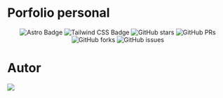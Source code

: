 # Porfolio personal

<div align="center">

![Astro Badge](https://img.shields.io/badge/Astro-FF3E00?logo=astro&logoColor=fff&style=flat)
![Tailwind CSS Badge](https://img.shields.io/badge/Tailwind%20CSS-06B6D4?logo=tailwindcss&logoColor=fff&style=flat)
![GitHub stars](https://img.shields.io/github/stars/Rafaelx-ss/porfolio)
![GitHub PRs](https://img.shields.io/github/issues-pr/Rafaelx-ss/porfolio)
![GitHub forks](https://img.shields.io/github/forks/Rafaelx-ss/porfolio)
![GitHub issues](https://img.shields.io/github/issues/Rafaelx-ss/porfolio)

</div>

# Autor

<a href="https://github.com/Rafaelx-ss/porfolio/graphs/contributors">
  <img src="https://contrib.rocks/image?repo=Rafaelx-ss/porfolio" />
</a>

<p></p>
